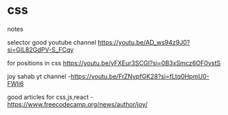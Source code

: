 # css
notes

selector good youtube channel
https://youtu.be/AD_ws94z9J0?si=GlL82GdPV-S_FCqy

for positions in css
https://youtu.be/yFXEur3SCGI?si=0B3xSmcz6OF0vstS

joy sahab yt channel -https://youtu.be/FrZNypfGK28?si=fLtq0HpmU0-FWIi6

good articles for css,js,react -https://www.freecodecamp.org/news/author/joy/
